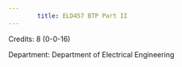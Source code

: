 ```yaml
---
        title: ELD457 BTP Part II
---
```

Credits: 8 (0-0-16)

Department: Department of Electrical Engineering

